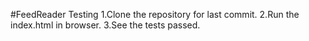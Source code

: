 #FeedReader Testing
1.Clone the repository for last commit.
2.Run the index.html in browser.
3.See the tests passed. 
